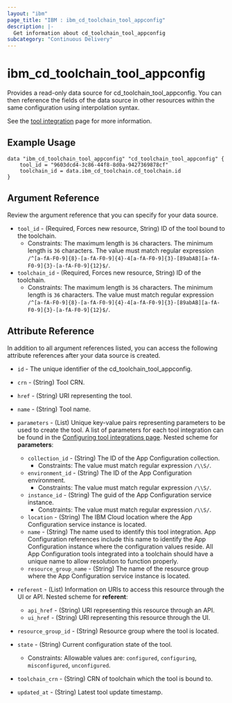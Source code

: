 ```yaml
---
layout: "ibm"
page_title: "IBM : ibm_cd_toolchain_tool_appconfig"
description: |-
  Get information about cd_toolchain_tool_appconfig
subcategory: "Continuous Delivery"
---
```


# ibm_cd_toolchain_tool_appconfig

Provides a read-only data source for cd_toolchain_tool_appconfig. You can then reference the fields of the data source in other resources within the same configuration using interpolation syntax.

See the [tool integration](https://cloud.ibm.com/docs/ContinuousDelivery?topic=ContinuousDelivery-app-configuration) page for more information.

## Example Usage

```hcl
data "ibm_cd_toolchain_tool_appconfig" "cd_toolchain_tool_appconfig" {
	tool_id = "9603dcd4-3c86-44f8-8d0a-9427369878cf"
	toolchain_id = data.ibm_cd_toolchain.cd_toolchain.id
}
```

## Argument Reference

Review the argument reference that you can specify for your data source.

* `tool_id` - (Required, Forces new resource, String) ID of the tool bound to the toolchain.
  * Constraints: The maximum length is `36` characters. The minimum length is `36` characters. The value must match regular expression `/^[a-fA-F0-9]{8}-[a-fA-F0-9]{4}-4[a-fA-F0-9]{3}-[89abAB][a-fA-F0-9]{3}-[a-fA-F0-9]{12}$/`.
* `toolchain_id` - (Required, Forces new resource, String) ID of the toolchain.
  * Constraints: The maximum length is `36` characters. The minimum length is `36` characters. The value must match regular expression `/^[a-fA-F0-9]{8}-[a-fA-F0-9]{4}-4[a-fA-F0-9]{3}-[89abAB][a-fA-F0-9]{3}-[a-fA-F0-9]{12}$/`.

## Attribute Reference

In addition to all argument references listed, you can access the following attribute references after your data source is created.

* `id` - The unique identifier of the cd_toolchain_tool_appconfig.
* `crn` - (String) Tool CRN.

* `href` - (String) URI representing the tool.

* `name` - (String) Tool name.

* `parameters` - (List) Unique key-value pairs representing parameters to be used to create the tool. A list of parameters for each tool integration can be found in the <a href="https://cloud.ibm.com/docs/ContinuousDelivery?topic=ContinuousDelivery-integrations">Configuring tool integrations page</a>.
Nested scheme for **parameters**:
	* `collection_id` - (String) The ID of the App Configuration collection.
	  * Constraints: The value must match regular expression `/\\S/`.
	* `environment_id` - (String) The ID of the App Configuration environment.
	  * Constraints: The value must match regular expression `/\\S/`.
	* `instance_id` - (String) The guid of the App Configuration service instance.
	  * Constraints: The value must match regular expression `/\\S/`.
	* `location` - (String) The IBM Cloud location where the App Configuration service instance is located.
	* `name` - (String) The name used to identify this tool integration. App Configuration references include this name to identify the App Configuration instance where the configuration values reside. All App Configuration tools integrated into a toolchain should have a unique name to allow resolution to function properly.
	* `resource_group_name` - (String) The name of the resource group where the App Configuration service instance is located.

* `referent` - (List) Information on URIs to access this resource through the UI or API.
Nested scheme for **referent**:
	* `api_href` - (String) URI representing this resource through an API.
	* `ui_href` - (String) URI representing this resource through the UI.

* `resource_group_id` - (String) Resource group where the tool is located.

* `state` - (String) Current configuration state of the tool.
  * Constraints: Allowable values are: `configured`, `configuring`, `misconfigured`, `unconfigured`.

* `toolchain_crn` - (String) CRN of toolchain which the tool is bound to.


* `updated_at` - (String) Latest tool update timestamp.

